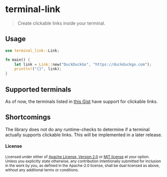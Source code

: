 # terminal-link

> Create clickable links inside your terminal.

## Usage

```rust
use terminal_link::Link;

fn main() {
    let link = Link::new("DuckDuckGo", "https://duckduckgo.com");
    println!("{}", link);
}
```

## Supported terminals

As of now, the terminals listed in [this Gist](https://gist.github.com/egmontkob/eb114294efbcd5adb1944c9f3cb5feda) have support for clickable links.

## Shortcomings

The library does not do any runtime-checks to determine if a terminal actually supports clickable links. This will be implemented in a later release.

#### License

<sup>
Licensed under either of <a href="license-apache">Apache License, Version
2.0</a> or <a href="license-mit">MIT license</a> at your option.
</sup>

<br>

<sub>
Unless you explicitly state otherwise, any contribution intentionally submitted
for inclusion in the work by you, as defined in the Apache-2.0 license, shall be
dual licensed as above, without any additional terms or conditions.
</sub>
